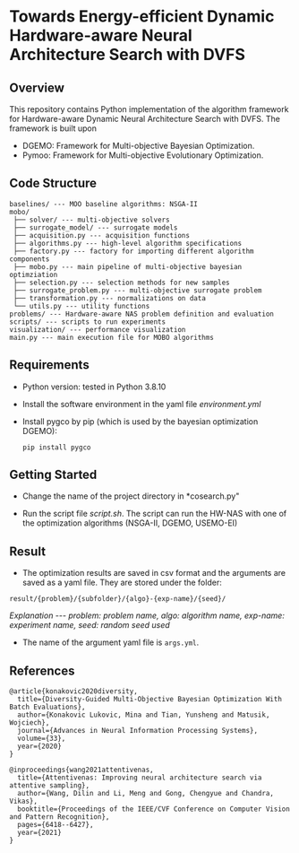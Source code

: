 # Towards Energy-efficient Dynamic Hardware-aware Neural Architecture Search with DVFS

## Overview

This repository contains Python implementation of the algorithm framework for Hardware-aware Dynamic Neural Architecture Search with DVFS. The framework is built upon 
- DGEMO: Framework for Multi-objective Bayesian Optimization.
- Pymoo: Framework for Multi-objective Evolutionary Optimization.


## Code Structure

```
baselines/ --- MOO baseline algorithms: NSGA-II
mobo/
 ├── solver/ --- multi-objective solvers
 ├── surrogate_model/ --- surrogate models
 ├── acquisition.py --- acquisition functions
 ├── algorithms.py --- high-level algorithm specifications
 ├── factory.py --- factory for importing different algorithm components
 ├── mobo.py --- main pipeline of multi-objective bayesian optimziation
 ├── selection.py --- selection methods for new samples
 ├── surrogate_problem.py --- multi-objective surrogate problem
 ├── transformation.py --- normalizations on data
 └── utils.py --- utility functions
problems/ --- Hardware-aware NAS problem definition and evaluation
scripts/ --- scripts to run experiments
visualization/ --- performance visualization
main.py --- main execution file for MOBO algorithms
```

## Requirements

- Python version: tested in Python 3.8.10

- Install the software environment in the yaml file *environment.yml*

- Install pygco by pip (which is used by the bayesian optimization DGEMO):

  ```
  pip install pygco
  ```

## Getting Started

- Change the name of the project directory in *cosearch.py"

- Run the script file *script.sh*. The script can run the HW-NAS with one of the optimization algorithms (NSGA-II, DGEMO, USEMO-EI)


## Result

- The optimization results are saved in csv format and the arguments are saved as a yaml file. They are stored under the folder:

```
result/{problem}/{subfolder}/{algo}-{exp-name}/{seed}/
```

*Explanation --- problem: problem name, algo: algorithm name, exp-name: experiment name, seed: random seed used*

- The name of the argument yaml file is `args.yml`.


## References

```
@article{konakovic2020diversity,
  title={Diversity-Guided Multi-Objective Bayesian Optimization With Batch Evaluations},
  author={Konakovic Lukovic, Mina and Tian, Yunsheng and Matusik, Wojciech},
  journal={Advances in Neural Information Processing Systems},
  volume={33},
  year={2020}
}
```

```
@inproceedings{wang2021attentivenas,
  title={Attentivenas: Improving neural architecture search via attentive sampling},
  author={Wang, Dilin and Li, Meng and Gong, Chengyue and Chandra, Vikas},
  booktitle={Proceedings of the IEEE/CVF Conference on Computer Vision and Pattern Recognition},
  pages={6418--6427},
  year={2021}
}
```
